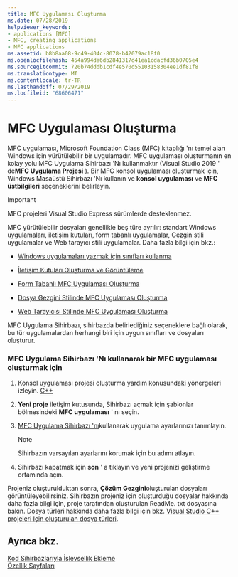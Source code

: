 ```yaml
---
title: MFC Uygulaması Oluşturma
ms.date: 07/28/2019
helpviewer_keywords:
- applications [MFC]
- MFC, creating applications
- MFC applications
ms.assetid: b8b8aa08-9c49-404c-8078-b42079ac18f0
ms.openlocfilehash: 454a994da6db2841317d41ea1cdacfd36b0705e4
ms.sourcegitcommit: 720b74dddb1cdf4e570d55103158304ee1df81f8
ms.translationtype: MT
ms.contentlocale: tr-TR
ms.lasthandoff: 07/29/2019
ms.locfileid: "68606471"
---
```

# <a name="creating-an-mfc-application"></a>MFC Uygulaması Oluşturma

MFC uygulaması, Microsoft Foundation Class (MFC) kitaplığı 'nı temel alan Windows için yürütülebilir bir uygulamadır. MFC uygulaması oluşturmanın en kolay yolu MFC Uygulama Sihirbazı 'Nı kullanmaktır (Visual Studio 2019 ' de**MFC Uygulama Projesi** ). Bir MFC konsol uygulaması oluşturmak için, Windows Masaüstü Sihirbazı 'Nı kullanın ve **konsol uygulaması** ve **MFC üstbilgileri** seçeneklerini belirleyin.

> [!IMPORTANT]
>  MFC projeleri Visual Studio Express sürümlerde desteklenmez.

MFC yürütülebilir dosyaları genellikle beş türe ayrılır: standart Windows uygulamaları, iletişim kutuları, form tabanlı uygulamalar, Gezgin stili uygulamalar ve Web tarayıcı stili uygulamalar. Daha fazla bilgi için bkz.:

- [Windows uygulamaları yazmak için sınıfları kullanma](../../mfc/using-the-classes-to-write-applications-for-windows.md)

- [İletişim Kutuları Oluşturma ve Görüntüleme](../../mfc/creating-and-displaying-dialog-boxes.md)

- [Form Tabanlı MFC Uygulaması Oluşturma](../../mfc/reference/creating-a-forms-based-mfc-application.md)

- [Dosya Gezgini Stilinde MFC Uygulaması Oluşturma](../../mfc/reference/creating-a-file-explorer-style-mfc-application.md)

- [Web Tarayıcısı Stilinde MFC Uygulaması Oluşturma](../../mfc/reference/creating-a-web-browser-style-mfc-application.md)

MFC Uygulama Sihirbazı, sihirbazda belirlediğiniz seçeneklere bağlı olarak, bu tür uygulamalardan herhangi biri için uygun sınıfları ve dosyaları oluşturur.

### <a name="to-create-an-mfc-application-using-the-mfc-application-wizard"></a>MFC Uygulama Sihirbazı 'Nı kullanarak bir MFC uygulaması oluşturmak için

1. Konsol uygulaması projesi oluşturma yardım konusundaki yönergeleri izleyin. [ C++ ](../../get-started/tutorial-console-cpp.md)

1. **Yeni proje** iletişim kutusunda, Sihirbazı açmak için şablonlar bölmesindeki **MFC uygulaması** ' nı seçin.

1. [MFC Uygulama Sihirbazı 'nı](../../mfc/reference/mfc-application-wizard.md)kullanarak uygulama ayarlarınızı tanımlayın.

    > [!NOTE]
    >  Sihirbazın varsayılan ayarlarını korumak için bu adımı atlayın.

1. Sihirbazı kapatmak için **son** ' a tıklayın ve yeni projenizi geliştirme ortamında açın.

Projeniz oluşturulduktan sonra, **Çözüm Gezgini**oluşturulan dosyaları görüntüleyebilirsiniz. Sihirbazın projeniz için oluşturduğu dosyalar hakkında daha fazla bilgi için, proje tarafından oluşturulan ReadMe. txt dosyasına bakın. Dosya türleri hakkında daha fazla bilgi için bkz. [Visual Studio C++ projeleri Için oluşturulan dosya türleri](../../build/reference/file-types-created-for-visual-cpp-projects.md).

## <a name="see-also"></a>Ayrıca bkz.

[Kod Sihirbazlarıyla İşlevsellik Ekleme](../../ide/adding-functionality-with-code-wizards-cpp.md)<br/>
[Özellik Sayfaları](../../build/reference/property-pages-visual-cpp.md)

